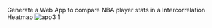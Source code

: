 Generate a Web App to compare NBA player stats in a Intercorrelation Heatmap
![app3 1](https://user-images.githubusercontent.com/16994191/127466522-dcaabe05-f910-486a-8a2d-fa9bf6d17d35.PNG)

